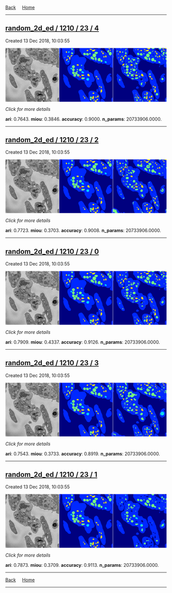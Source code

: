 
[Back](..)&nbsp;&nbsp;&nbsp;&nbsp;&nbsp;[Home](https://leapmanlab.github.io/snapshots)

---

<div class="summary"><a href="4"><h2>random_2d_ed / 1210 / 23 / 4</h2></a><p>Created 13 Dec 2018, 10:03:55
</p><a href="4"><img src="4/media/summary.png" align="center"></a><p>
<i>Click for more details</i>
</p></div>

**ari**: 0.7643. **miou**: 0.3846. **accuracy**: 0.9000. **n_params**: 20733906.0000. 

---

<div class="summary"><a href="2"><h2>random_2d_ed / 1210 / 23 / 2</h2></a><p>Created 13 Dec 2018, 10:03:55
</p><a href="2"><img src="2/media/summary.png" align="center"></a><p>
<i>Click for more details</i>
</p></div>

**ari**: 0.7723. **miou**: 0.3703. **accuracy**: 0.9008. **n_params**: 20733906.0000. 

---

<div class="summary"><a href="0"><h2>random_2d_ed / 1210 / 23 / 0</h2></a><p>Created 13 Dec 2018, 10:03:55
</p><a href="0"><img src="0/media/summary.png" align="center"></a><p>
<i>Click for more details</i>
</p></div>

**ari**: 0.7909. **miou**: 0.4337. **accuracy**: 0.9126. **n_params**: 20733906.0000. 

---

<div class="summary"><a href="3"><h2>random_2d_ed / 1210 / 23 / 3</h2></a><p>Created 13 Dec 2018, 10:03:55
</p><a href="3"><img src="3/media/summary.png" align="center"></a><p>
<i>Click for more details</i>
</p></div>

**ari**: 0.7543. **miou**: 0.3733. **accuracy**: 0.8919. **n_params**: 20733906.0000. 

---

<div class="summary"><a href="1"><h2>random_2d_ed / 1210 / 23 / 1</h2></a><p>Created 13 Dec 2018, 10:03:55
</p><a href="1"><img src="1/media/summary.png" align="center"></a><p>
<i>Click for more details</i>
</p></div>

**ari**: 0.7873. **miou**: 0.3709. **accuracy**: 0.9113. **n_params**: 20733906.0000. 

---

[Back](..)&nbsp;&nbsp;&nbsp;&nbsp;&nbsp;[Home](https://leapmanlab.github.io/snapshots)

---
